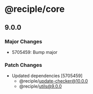 # @reciple/core

## 9.0.0

### Major Changes

- 5705459: Bump major

### Patch Changes

- Updated dependencies [5705459]
  - @reciple/update-checker@10.0.0
  - @reciple/utils@9.0.0

